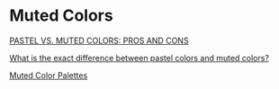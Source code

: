 # Muted Colors

[PASTEL VS. MUTED COLORS: PROS AND CONS](https://blog.ooly.com/pastel-vs-muted-colors/)

[What is the exact difference between pastel colors and muted colors?](https://www.quora.com/What-is-the-exact-difference-between-pastel-colors-and-muted-colors)

[Muted Color Palettes](https://id.pinterest.com/ColorSchemesIdeas/muted-color-palettes/)